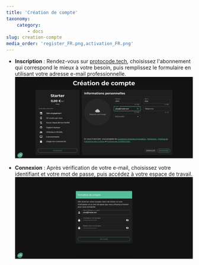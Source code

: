 ```yaml
---
title: 'Création de compte'
taxonomy:
    category:
        - docs
slug: creation-compte
media_order: 'register_FR.png,activation_FR.png'
---
```


* **Inscription** : Rendez-vous sur [protocode.tech](https://protocode.tech/fr/registration/new-account), choisissez l'abonnement qui correspond le mieux à votre besoin, puis remplissez le formulaire en utilisant votre adresse e-mail professionnelle.  
  ![register_FR](register_FR.png "S'inscrire")  

* **Connexion** : Après vérification de votre e-mail, choisissez votre identifiant et votre mot de passe, puis accédez à votre espace de travail.  
  ![activation_FR](activation_FR.png "Activation")